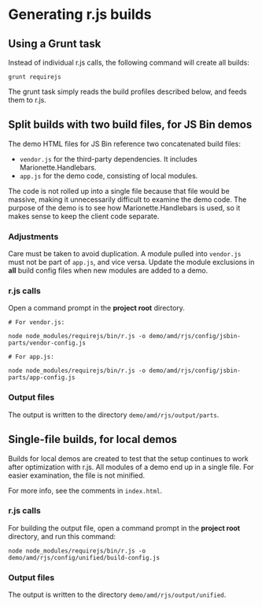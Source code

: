 # Generating r.js builds

## Using a Grunt task

Instead of individual r.js calls, the following command will create all builds:

```
grunt requirejs
```

The grunt task simply reads the build profiles described below, and feeds them to r.js.


## Split builds with two build files, for JS Bin demos

The demo HTML files for JS Bin reference two concatenated build files:

- `vendor.js` for the third-party dependencies. It includes Marionette.Handlebars.
- `app.js` for the demo code, consisting of local modules.

The code is not rolled up into a single file because that file would be massive, making it unnecessarily difficult to examine the demo code. The purpose of the demo is to see how Marionette.Handlebars is used, so it makes sense to keep the client code separate.

### Adjustments

Care must be taken to avoid duplication. A module pulled into `vendor.js` must not be part of `app.js`, and vice versa. Update the module exclusions in **all** build config files when new modules are added to a demo.

### r.js calls

Open a command prompt in the **project root** directory.

```
# For vendor.js:

node node_modules/requirejs/bin/r.js -o demo/amd/rjs/config/jsbin-parts/vendor-config.js

# For app.js:

node node_modules/requirejs/bin/r.js -o demo/amd/rjs/config/jsbin-parts/app-config.js
```

### Output files

The output is written to the directory `demo/amd/rjs/output/parts`.


## Single-file builds, for local demos

Builds for local demos are created to test that the setup continues to work after optimization with r.js. All modules of a demo end up in a single file. For easier examination, the file is not minified.

For more info, see the comments in `index.html`.

### r.js calls

For building the output file, open a command prompt in the **project root** directory, and run this command:

```
node node_modules/requirejs/bin/r.js -o demo/amd/rjs/config/unified/build-config.js
```

### Output files

The output is written to the directory `demo/amd/rjs/output/unified`.